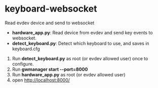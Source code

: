 # keyboard-websocket
Read evdev device and send to websocket

* **hardware_app.py**: Read device from evdev and send key events to websocket.
* **detect_keyboard.py**: Detect which keyboard to use, and saves in keyboard.cfg

1. Run **detect_keyboard.py** as root (or evdev allowed user) once to configure.
2. Run **gwmanager start --port=8000**
3. Run **hardware_app.py** as root (or evdev allowed user)
4. open <http://localhost:8000/>
